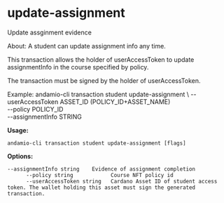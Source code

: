 # update-assignment
Update assginment evidence


About:
A student can update assignment info any time.  

This transaction allows the holder of userAccessToken to update assignmentInfo in the course specified by policy.

The transaction must be signed by the holder of userAccessToken.

Example:
  andamio-cli transaction student update-assignment \ 
    --userAccessToken ASSET_ID (POLICY_ID+ASSET_NAME) \
    --policy POLICY_ID \
    --assignmentInfo STRING




**Usage:**
```
andamio-cli transaction student update-assignment [flags]

```



**Options:**
```
--assignmentInfo string    Evidence of assignment completion
      --policy string            Course NFT policy id
      --userAccessToken string   Cardano Asset ID of student access token. The wallet holding this asset must sign the generated transaction.
```


